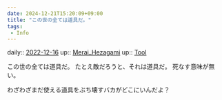 ```yaml
---
date: 2024-12-21T15:20:09+09:00
title: "この世の全ては道具だ。"
tags:
 - Info
---
```


daily:: [2022-12-16](/Daily_Note/2022-12-16.md)
up:: [Merai_Hezagami](Bar/Novel/Nacaria/Merai_Hezagami.md)
up:: [Tool](../Bar/Novel/Topics/Tool.md)

この世の全ては道具だ。
たとえ敵だろうと、それは道具だ。
死なす意味が無い。

わざわざまだ使える道具をぶち壊すバカがどこにいんだよ？